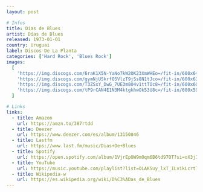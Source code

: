 ```yaml
---
layout: post

# Infos
title: Días de Blues
artist: Días de Blues
released: 1973-01-01
country: Uruguai
label: Discos De La Planta
categories: ['Hard Rock', 'Blues Rock']
images:
  [
    'https://img.discogs.com/6raK1X5N-YaNo7kW2OK23XmWHEo=/fit-in/600x641/filters:strip_icc():format(jpeg):mode_rgb():quality(90)/discogs-images/R-9328968-1478710310-9709.jpeg.jpg',
    'https://img.discogs.com/gymNjUSkrfO5VlzT9jSs8N1tJco=/fit-in/600x638/filters:strip_icc():format(jpeg):mode_rgb():quality(90)/discogs-images/R-9328968-1478710315-7401.jpeg.jpg',
    'https://img.discogs.com/T3ZSxY_DwG_7UE3m8O4v1ttTOc8=/fit-in/600x603/filters:strip_icc():format(jpeg):mode_rgb():quality(90)/discogs-images/R-9328968-1478710320-5985.jpeg.jpg',
    'https://img.discogs.com/tP9rCAN4E1N3M4ktgkhwOk53U8c=/fit-in/600x591/filters:strip_icc():format(jpeg):mode_rgb():quality(90)/discogs-images/R-9328968-1478710328-8208.jpeg.jpg',
  ]

# Links
links:
  - title: Amazon
    url: https://amzn.to/387rtdd
  - title: Deezer
    url: https://www.deezer.com/es/album/13150846
  - title: Lastfm
    url: https://www.last.fm/music/Dias+De+Blues
  - title: Spotify
    url: https://open.spotify.com/album/1VjrEpOW9mOqm6B6td97OT?si=oX3jIA3ZTtGu0VWhfp-pSA
  - title: YouTube
    url: https://music.youtube.com/playlist?list=OLAK5uy_lxT_ILvikLcrtlT3q9k8RDQnxi6GuchW8
  - title: Wikipedia-w
    url: https://es.wikipedia.org/wiki/D%C3%ADas_de_Blues
---
```


